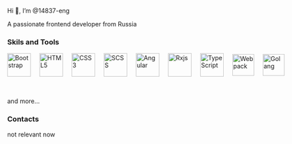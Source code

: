 Hi 👋, I’m @14837-eng

A passionate frontend developer from Russia

### Skils and Tools

<div style="display: flex; align-items: center; margin: -10px;">  
  <img style="margin: 10px;" align="left" alt="Bootstrap" width="54px" src="https://img.icons8.com/color/452/bootstrap.png">
  <img style="margin: 10px;" align="left" alt="HTML5" width="54px" src="https://www.iconninja.com/files/840/443/663/logo-icon.png">
  <img style="margin: 10px;" align="left" alt="CSS3" width="54px"  src="https://upload.wikimedia.org/wikipedia/commons/thumb/7/70/Devicon-css3-plain.svg/1024px-Devicon-css3-plain.svg.png">
  <img style="margin: 10px;" align="left" alt="SCSS" width="54px" src="https://miro.medium.com/max/1024/1*9U1toerFxB8aiFRreLxEUQ.png">
  <img style="margin: 10px;" align="left" alt="Angular" width="54px" src="https://upload.wikimedia.org/wikipedia/commons/thumb/c/cf/Angular_full_color_logo.svg/1200px-Angular_full_color_logo.svg.png">
  <img style="margin: 10px;" align="left" alt="Rxjs" width="54px" src="https://logowiki.net/uploads/logo/r/rxjs-1.svg">
  <img style="margin: 10px;" align="left" alt="TypeScript" width="54px" src="https://blog.submain.com/wp-content/uploads/2020/12/typescript_2500.png">
  <img style="margin: 10px;" align="left" alt="Webpack" width="50px" src="https://cdn.worldvectorlogo.com/logos/webpack.svg">
  <img style="margin: 10px;" align="left" alt="Golang" width="50px" src="https://upload.wikimedia.org/wikipedia/commons/thumb/0/05/Go_Logo_Blue.svg/1200px-Go_Logo_Blue.svg.png">
</div>
<br>
<br>

and more...
<br>

### Contacts
not relevant now
